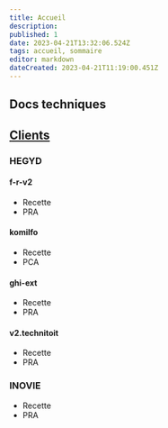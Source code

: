 ```yaml
---
title: Accueil
description: 
published: 1
date: 2023-04-21T13:32:06.524Z
tags: accueil, sommaire
editor: markdown
dateCreated: 2023-04-21T11:19:00.451Z
---
```


## Docs techniques

## [Clients](/CLIENTS)


### HEGYD

#### f-r-v2
- Recette
- PRA

#### komilfo
- Recette
- PCA

#### ghi-ext
- Recette
- PRA

#### v2.technitoit
- Recette
- PRA

### INOVIE    
- Recette
- PRA


  